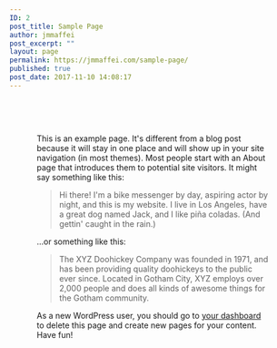 ```yaml
---
ID: 2
post_title: Sample Page
author: jmmaffei
post_excerpt: ""
layout: page
permalink: https://jmmaffei.com/sample-page/
published: true
post_date: 2017-11-10 14:08:17
---
```

<div class="post-item" style="padding:3rem">


This is an example page. It's different from a blog post because it will stay in one place and will show up in your site navigation (in most themes). Most people start with an About page that introduces them to potential site visitors. It might say something like this:

<blockquote>Hi there! I'm a bike messenger by day, aspiring actor by night, and this is my website. I live in Los Angeles, have a great dog named Jack, and I like pi&#241;a coladas. (And gettin' caught in the rain.)</blockquote>

...or something like this:

<blockquote>The XYZ Doohickey Company was founded in 1971, and has been providing quality doohickeys to the public ever since. Located in Gotham City, XYZ employs over 2,000 people and does all kinds of awesome things for the Gotham community.</blockquote>

As a new WordPress user, you should go to <a href="http://pixelcool.go.ro/free-1/wp-admin/">your dashboard</a> to delete this page and create new pages for your content. Have fun!


</div>